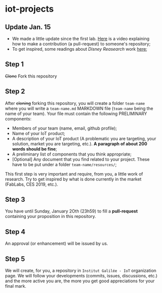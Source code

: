 # iot-projects

## Update Jan. 15
* We made a little update since the first lab. [Here](https://www.youtube.com/watch?v=yr6IzOGoMsQ) is a video explaining how to make a contribution (a pull-request) to someone's repository;
* To get inspired, some readings about *Disney Reasearch* work [here](https://www.disneyresearch.com/publication/designing-groundless-body-channel-communication-systems/);

## Step 1
<s>Clone</s> Fork this repository

## Step 2
After <s>cloning</s> forking this repository, you will create a folder `team-name` where you will write a `team-name.md` MARKDOWN file (`team-name` being the name of your team).
Your file must contain the following PRELIMINARY components:
* Members of your team (name, email, github profile);
* Name of your IoT product;
* A description of your IoT product (A problematic you are targeting, your solution, market you are targeting, etc.). **A paragraph of about 200 words should be fine**;
* A preliminary list of components that you think appropriate;
* [Optional] Any document that you find related to your project. These have to be put under a folder `team-name/resources/`;

This first step is very important and require, from you, a little work of research. Try to get inspired by what is done currently in the market (FabLabs, CES 2019, etc.).

## Step 3
You have until Sunday, January 2Oth (23h59) to fill a **pull-request** containing your proposition in this repository.

## Step 4
An approval (or enhancement) will be issued by us.

## Step 5
We will create, for you, a repository in `Institut Galilée - IoT` organization page.
We will follow your developments (commits, issues, discussions, etc.) and the more active you are, the more you get good appreciations for your final mark.
